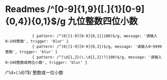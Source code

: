 # Readmes /^[0-9]{1,9}([.]{1}[0-9]{0,4}){0,1}$/g 九位整数四位小数
				{ pattern: /^(0|[1-9][0-9]{0,1}|100)$/g, message: '请输入0~100整数', trigger: 'blur' }        
				{ pattern: /^(0|[1-9][0-9]{0,3})$/g, message: '请输入0~9999整数', trigger: 'blur' }        
				{ pattern: /^(\d{1,2}(\.\d{1,2})?|100)$/g, message: '请输入0~100整数或两位小数', trigger: 'blur' }                                                    
/^\d+(\.\d)?$/ 整数或一位小数
